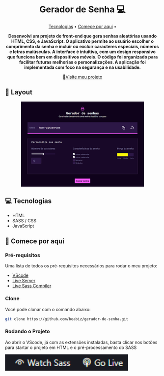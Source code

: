 <h1 align="center" style="font-weight: bold;">Gerador de Senha 💻</h1>

<p align="center">
 <a href="#tech">Tecnologias</a> • 
 <a href="#started">Comece por aqui</a> • 
</p>

<p align="center">
    <b>Desenvolvi um projeto de front-end que gera senhas aleatórias usando HTML, CSS, e JavaScript. O aplicativo permite ao usuário escolher o comprimento da senha e incluir ou excluir caracteres especiais, números e letras maiúsculas. A interface é intuitiva, com um design responsivo que funciona bem em dispositivos móveis. O código foi organizado para facilitar futuras melhorias e personalizações. A aplicação foi implementada com foco na segurança e na usabilidade.</b>
</p>

<p align="center">
     <a target="_blank" href="https://beabiz.github.io/gerador-de-senha">📱Visite meu projeto</a>
</p>

<h2 id="layout">🎨 Layout</h2>

<p align="center">
    <img src="assets/img/layout.PNG" alt="Image Example" width="400px">
</p>

<h2 id="technologies">💻 Tecnologias </h2>

- HTML
- SASS / CSS
- JavaScript

<h2 id="started">🚀 Comece por aqui </h2>

<h3>Pré-requisitos</h3>

Uma lista de todos os pré-requisitos necessários para rodar o meu projeto:

- [VScode](https://code.visualstudio.com/)
- [Live Server](https://marketplace.visualstudio.com/items?itemName=ritwickdey.LiveServer)
- [Live Sass Compiler](https://marketplace.visualstudio.com/items?itemName=glenn2223.live-sass)


<h3>Clone</h3>

Você pode clonar com o comando abaixo: 
```bash
git clone https://github.com/beabiz/gerador-de-senha.git
```

<h3>Rodando o Projeto</h3>

Ao abrir o VScode, já com as extensões instaladas, basta clicar nos botões para startar o projeto em HTML e o pré-processamento do SASS

<img src="assets/img/documentation.png" alt="Image Example" width="400px">
